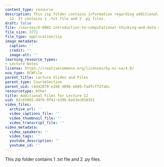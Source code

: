 ```yaml
---
content_type: resource
description: This zip folder contains information regarding additional files for lecture
  12. It contains 1 .txt file and 2 .py files.
draft: false
file: /courses/6-0002-introduction-to-computational-thinking-and-data-science-fall-2016/02c65002d8f69f42e39b6a53ec010351_Lecture12.zip
file_size: 3771
file_type: application/zip
image_metadata:
  caption: ''
  credit: ''
  image-alt: ''
learning_resource_types:
- Lecture Notes
license: https://creativecommons.org/licenses/by-nc-sa/4.0/
ocw_type: OCWFile
parent_title: Lecture Slides and Files
parent_type: CourseSection
parent_uid: c4d42078-e168-d096-eb09-fadfcff2fabc
resourcetype: Other
title: Additional Files for Lecture 12
uid: 02c65002-d8f6-9f42-e39b-6a53ec010351
video_files:
  archive_url: ''
  video_captions_file: ''
  video_thumbnail_file: ''
  video_transcript_file: ''
video_metadata:
  video_speakers: ''
  video_tags: ''
  youtube_description: ''
  youtube_id: ''
---
```

This zip folder contains 1 .txt file and 2 .py files.